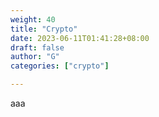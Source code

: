 ```yaml
---
weight: 40
title: "Crypto"
date: 2023-06-11T01:41:28+08:00
draft: false
author: "G"
categories: ["crypto"]

---
```


aaa